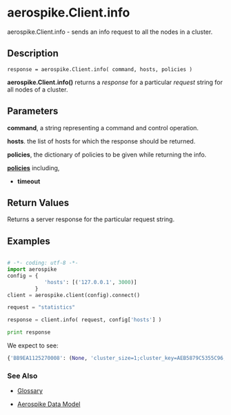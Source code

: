 
# aerospike.Client.info

aerospike.Client.info - sends an info request to all the nodes in a cluster.

## Description

```
response = aerospike.Client.info( command, hosts, policies )

```

**aerospike.Client.info()** returns a *response* for a particular *request* string for all nodes of a cluster.

## Parameters

**command**, a string representing a command and control operation.

**hosts**. the list of hosts for which the response should be returned.

**policies**, the dictionary of policies to be given while returning the info.   

**[policies](aerospike.md)** including,    
- **timeout**

## Return Values
Returns a server response for the particular request string.

## Examples

```python

# -*- coding: utf-8 -*-
import aerospike
config = {
            'hosts': [('127.0.0.1', 3000)]
         }
client = aerospike.client(config).connect()

request = "statistics"

response = client.info( request, config['hosts'] )

print response

```

We expect to see:

```python
{'BB9EA1125270008': (None, 'cluster_size=1;cluster_key=AEB5879C5355C96;cluster_integrity=true;objects=12;total-bytes-disk=0;used-bytes-disk=0;free-pct-disk=0;total-bytes-memory=8589934592;used-bytes-memory=38022;data-used-bytes-memory=204;index-used-bytes-memory=768;sindex-used-bytes-memory=37050;free-pct-memory=99;stat_read_reqs=413;stat_read_reqs_xdr=0;stat_read_success=397;stat_read_errs_notfound=16;stat_read_errs_other=0;stat_write_reqs=3982;stat_write_reqs_xdr=0;stat_write_success=3683;stat_write_errs=100;stat_xdr_pipe_writes=0;stat_xdr_pipe_miss=0;stat_delete_success=1272;stat_rw_timeout=0;udf_read_reqs=199;udf_read_success=8;udf_read_errs_other=191;udf_write_reqs=182;udf_write_success=182;udf_write_err_others=0;udf_delete_reqs=0;udf_delete_success=0;udf_delete_err_others=0;udf_lua_errs=216;udf_scan_rec_reqs=557;udf_query_rec_reqs=557;udf_replica_writes=0;stat_proxy_reqs=0;stat_proxy_reqs_xdr=0;stat_proxy_success=0;stat_proxy_errs=0;stat_cluster_key_trans_to_proxy_retry=0;stat_cluster_key_transaction_reenqueue=0;stat_slow_trans_queue_push=0;stat_slow_trans_queue_pop=0;stat_slow_trans_queue_batch_pop=0;stat_cluster_key_regular_processed=0;stat_cluster_key_prole_retry=0;stat_cluster_key_err_ack_dup_trans_reenqueue=0;stat_cluster_key_partition_transaction_queue_count=0;stat_cluster_key_err_ack_rw_trans_reenqueue=0;stat_expired_objects=0;stat_evicted_objects=0;stat_deleted_set_objects=0;stat_evicted_set_objects=0;stat_evicted_objects_time=0;stat_zero_bin_records=4;stat_nsup_deletes_not_shipped=0;err_tsvc_requests=116;err_out_of_space=0;err_duplicate_proxy_request=0;err_rw_request_not_found=0;err_rw_pending_limit=0;err_rw_cant_put_unique=0;fabric_msgs_sent=32794;fabric_msgs_rcvd=32793;paxos_principal=BB9EA1125270008;migrate_msgs_sent=16398;migrate_msgs_recv=32783;migrate_progress_send=0;migrate_progress_recv=0;migrate_num_incoming_accepted=8192;migrate_num_incoming_refused=0;queue=0;transactions=13384;reaped_fds=0;tscan_initiate=305;tscan_pending=0;tscan_succeeded=88;tscan_aborted=0;batch_initiate=32;batch_queue=0;batch_tree_count=0;batch_timeout=0;batch_errors=0;info_queue=0;proxy_initiate=0;proxy_action=0;proxy_retry=0;proxy_retry_q_full=0;proxy_unproxy=0;proxy_retry_same_dest=0;proxy_retry_new_dest=0;write_master=3982;write_prole=0;read_dup_prole=0;rw_err_dup_internal=0;rw_err_dup_cluster_key=0;rw_err_dup_send=0;rw_err_write_internal=0;rw_err_write_cluster_key=0;rw_err_write_send=0;rw_err_ack_internal=0;rw_err_ack_nomatch=0;rw_err_ack_badnode=0;client_connections=4;waiting_transactions=0;tree_count=0;record_refs=12;record_locks=0;migrate_tx_objs=0;migrate_rx_objs=0;ongoing_write_reqs=0;err_storage_queue_full=0;partition_actual=8192;partition_replica=0;partition_desync=0;partition_absent=0;partition_object_count=12;partition_ref_count=8192;system_free_mem_pct=57;sindex_ucgarbage_found=0;sindex_gc_locktimedout=0;sindex_gc_inactivity_dur=7195845;sindex_gc_activity_dur=155;sindex_gc_list_creation_time=61;sindex_gc_list_deletion_time=16;sindex_gc_objects_validated=127;sindex_gc_garbage_found=0;sindex_gc_garbage_cleaned=0;system_swapping=false;err_replica_null_node=0;err_replica_non_null_node=0;err_sync_copy_null_node=0;err_sync_copy_null_master=0;storage_defrag_corrupt_record=0;err_write_fail_prole_unknown=0;err_write_fail_prole_generation=0;err_write_fail_unknown=0;err_write_fail_key_exists=0;err_write_fail_generation=8;err_write_fail_generation_xdr=0;err_write_fail_bin_exists=0;err_write_fail_parameter=4;err_write_fail_incompatible_type=4;err_write_fail_noxdr=0;err_write_fail_prole_delete=0;err_write_fail_not_found=4;err_write_fail_key_mismatch=0;stat_duplicate_operation=0;uptime=7613;stat_write_errs_notfound=84;stat_write_errs_other=16;heartbeat_received_self=50368;heartbeat_received_foreign=753;query_reqs=72;query_success=44;query_fail=28;query_abort=0;query_avg_rec_count=1;query_short_queue_full=0;query_long_queue_full=0;query_short_running=56;query_long_running=0;query_tracked=0;query_agg=28;query_agg_success=16;query_agg_err=12;query_agg_abort=0;query_agg_avg_rec_count=1;query_lookups=28;query_lookup_success=28;query_lookup_err=0;query_lookup_abort=0;query_lookup_avg_rec_count=1\n')}
```



### See Also



- [Glossary](http://www.aerospike.com/docs/guide/glossary.html)

- [Aerospike Data Model](http://www.aerospike.com/docs/architecture/data-model.html)
